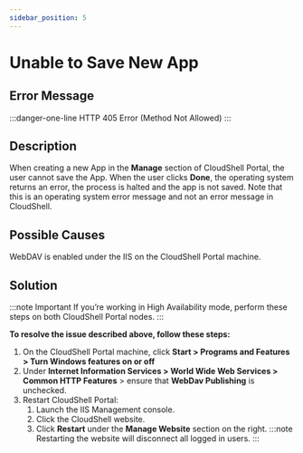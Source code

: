 ```yaml
---
sidebar_position: 5
---
```


# Unable to Save New App

## Error Message

:::danger-one-line
HTTP 405 Error (Method Not Allowed)
:::

## Description

When creating a new App in the **Manage** section of CloudShell Portal, the user cannot save the App. When the user clicks **Done**, the operating system returns an error, the process is halted and the app is not saved. Note that this is an operating system error message and not an error message in CloudShell.

## Possible Causes

WebDAV is enabled under the IIS on the CloudShell Portal machine.

## Solution

:::note Important
If you’re working in High Availability mode, perform these steps on both CloudShell Portal nodes.
:::

**To resolve the issue described above, follow these steps:**

1. On the CloudShell Portal machine, click **Start > Programs and Features > Turn Windows features on or off**
2. Under **Internet Information Services > World Wide Web Services > Common HTTP Features** > ensure that **WebDav Publishing** is unchecked.
3. Restart CloudShell Portal:
    1. Launch the IIS Management console.
    2. Click the CloudShell website.
    3. Click **Restart** under the **Manage Website** section on the right.
        :::note
        Restarting the website will disconnect all logged in users.
        :::